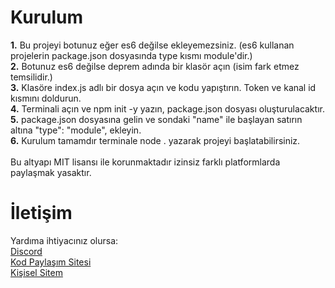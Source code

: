 # Kurulum
<b>1.</b> Bu projeyi botunuz eğer es6 değilse ekleyemezsiniz. (es6 kullanan projelerin package.json dosyasında type kısmı module'dir.)<br>
<b>2.</b> Botunuz es6 değilse deprem adında bir klasör açın (isim fark etmez temsilidir.)<br>
<b>3.</b> Klasöre index.js adlı bir dosya açın ve kodu yapıştırın. Token ve kanal id kısmını doldurun.<br>
<b>4.</b> Terminali açın ve npm init -y yazın, package.json dosyası oluşturulacaktır.<br>
<b>5.</b> package.json dosyasına gelin ve sondaki "name" ile başlayan satırın altına "type": "module",   ekleyin.<br>
<b>6.</b> Kurulum tamamdır terminale node . yazarak projeyi başlatabilirsiniz.
<br><br>
Bu altyapı MIT lisansı ile korunmaktadır izinsiz farklı platformlarda paylaşmak yasaktır.

# İletişim
Yardıma ihtiyacınız olursa: <br>
[Discord](https://discord.gg/mztsyWR3QU)<br>
[Kod Paylaşım Sitesi](https://covid-19code.xyz/)<br>
[Kişisel Sitem](https://inflames.fun/)
